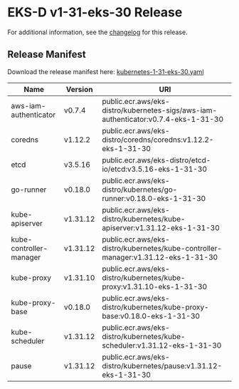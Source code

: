 # EKS-D v1-31-eks-30 Release

For additional information, see the [changelog](CHANGELOG-v1-31-eks-30.md) for this release.

## Release Manifest

Download the release manifest here: [kubernetes-1-31-eks-30.yaml](https://distro.eks.amazonaws.com/kubernetes-1-31/kubernetes-1-31-eks-30.yaml)

| Name | Version | URI |
|------|---------|-----|
| aws-iam-authenticator | v0.7.4 | public.ecr.aws/eks-distro/kubernetes-sigs/aws-iam-authenticator:v0.7.4-eks-1-31-30 |
| coredns | v1.12.2 | public.ecr.aws/eks-distro/coredns/coredns:v1.12.2-eks-1-31-30 |
| etcd | v3.5.16 | public.ecr.aws/eks-distro/etcd-io/etcd:v3.5.16-eks-1-31-30 |
| go-runner | v0.18.0 | public.ecr.aws/eks-distro/kubernetes/go-runner:v0.18.0-eks-1-31-30 |
| kube-apiserver | v1.31.12 | public.ecr.aws/eks-distro/kubernetes/kube-apiserver:v1.31.12-eks-1-31-30 |
| kube-controller-manager | v1.31.12 | public.ecr.aws/eks-distro/kubernetes/kube-controller-manager:v1.31.12-eks-1-31-30 |
| kube-proxy | v1.31.10 | public.ecr.aws/eks-distro/kubernetes/kube-proxy:v1.31.10-eks-1-31-30 |
| kube-proxy-base | v0.18.0 | public.ecr.aws/eks-distro/kubernetes/kube-proxy-base:v0.18.0-eks-1-31-30 |
| kube-scheduler | v1.31.12 | public.ecr.aws/eks-distro/kubernetes/kube-scheduler:v1.31.12-eks-1-31-30 |
| pause | v1.31.12 | public.ecr.aws/eks-distro/kubernetes/pause:v1.31.12-eks-1-31-30 |
